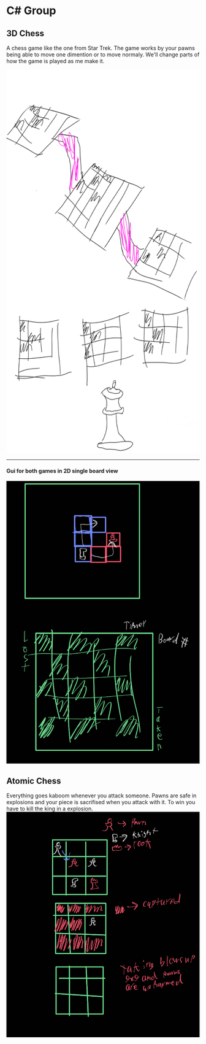 # C# Group

## 3D Chess
A chess game like the one from Star Trek. The game works by your pawns being able to move one dimention or to move normaly. We'll change parts of how the game is played as me make it.

<img src="https://raw.githubusercontent.com/Ninjavid/CS-Group/main/concept.png" width="600" height="1000"/>

----------------

#### Gui for both games in 2D single board view

<img src="https://github.com/Ninjavid/CS-Group/raw/main/3D-Chess/3D%20Chess_230308_230725471_0.png"/>



## Atomic Chess
Everything goes kaboom whenever you attack someone. Pawns are safe in explosions and your piece is sacrifised when you attack with it. To win you have to kill the king in a explosion.
<img src="https://github.com/Ninjavid/CS-Group/raw/main/Atomic-Chess/Atomic%20Chess_230308_231040155_0.png"/>
